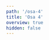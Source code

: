 ```yaml
---
path: '/osa-4'
title: 'Osa 4'
overview: true
hidden: false
---
```


<pages-in-this-section></pages-in-this-section>

<exercises-in-this-section></exercises-in-this-section>
